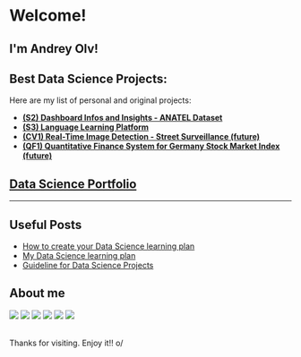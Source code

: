 # Welcome!

## I'm Andrey Olv!

## Best Data Science Projects:
Here are my list of personal and original projects:
* [**(S2) Dashboard Infos and Insights - ANATEL Dataset**](https://github.com/andreyolv/portfolio/tree/main/(S2)%20Dashboard%20Infos%20and%20Insights%20-%20ANATEL%20Dataset)
* [**(S3) Language Learning Platform**](https://github.com/andreyolv/portfolio/tree/main/(S3)%20Language%20Learning%20Platform)
* [**(CV1) Real-Time Image Detection - Street Surveillance (future)**](https://github.com/andreyolv/portfolio/tree/main/(CV1)%20Real-Time%20Image%20Detection%20-%20Street%20Surveillance)
* [**(QF1) Quantitative Finance System for Germany Stock Market Index (future)**](https://github.com/andreyolv/portfolio/tree/main/(QF1)%20Quantitative%20Finance%20System%20for%20Germany%20Stock%20Market%20Index)

## [Data Science Portfolio](https://github.com/andreyolv/portfolio)

---
## Useful Posts
<!-- BLOG-POST-LIST:START -->
* [How to create your Data Science learning plan]()
* [My Data Science learning plan]()
* [Guideline for Data Science Projects]()

<!-- BLOG-POST-LIST:END -->

## About me
<div>
<a href="https://www.linkedin.com/in/andreyolv/"><img src="https://img.shields.io/badge/-LinkedIn-%230077B5?style=for-the-badge&logo=linkedin&logoColor=white"></a> 
<a href="https://www.kaggle.com/andreyolv"><img src="https://img.shields.io/badge/Kaggle-20BEFF?style=for-the-badge&logo=Kaggle&logoColor=white"></a>
<a href="https://github.com/andreyolv"><img src="https://img.shields.io/badge/GitHub-100000?style=for-the-badge&logo=github&logoColor=white"></a>
<a href="https://andreyolv.github.io/"><img src="https://img.shields.io/badge/website-000000?style=for-the-badge&logo=About.me&logoColor=white"></a>
<a href="https://andreyolv.medium.com/"><img src="https://img.shields.io/badge/Medium-12100E?style=for-the-badge&logo=medium&logoColor=white"></a>
<a href="https://www.youtube.com/channel/UCECtmPR-VkdFjyTJPakPtlw"><img src="https://img.shields.io/badge/YouTube-FF0000?style=for-the-badge&logo=youtube&logoColor=white"></a> 

  
</div>
<br />

Thanks for visiting.
Enjoy it!! o/
